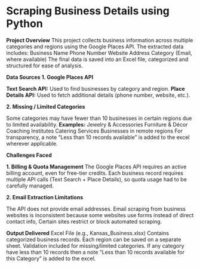 # Scraping Business Details using Python
**Project Overview**
  This project collects business information across multiple categories and regions using the Google Places API. 
  The extracted data includes:
    Business Name
    Phone Number
    Website
    Address
    Category
    (Email, where available)
  The final data is saved into an Excel file, categorized and structured for ease of analysis.

**Data Sources**
**1. Google Places API**

  **Text Search API:** Used to find businesses by category and region.
  **Place Details API:** Used to fetch additional details (phone number, website, etc.).

**2. Missing / Limited Categories**

  Some categories may have fewer than 10 businesses in certain regions due to limited availability. 
  **Examples:**
    Jewelry & Accessories
    Furniture & Décor
    Coaching Institutes
    Catering Services
    Businesses in remote regions 
  For transparency, a note “Less than 10 records available” is added to the excel wherever applicable.

**Challenges Faced**

**1. Billing & Quota Management**
  The Google Places API requires an active billing account, even for free-tier credits.
  Each business record requires multiple API calls (Text Search + Place Details), so quota usage had to be carefully managed.

**2. Email Extraction Limitations**

The API does not provide email addresses. Email scraping from business websites is inconsistent because some websites use forms instead of direct contact info, Certain sites restrict or block automated scraping.

**Output Delivered**
Excel File (e.g., Kansas_Business.xlsx)
  Contains categorized business records.
  Each region can be saved on a separate sheet.
  Validation included for missing/limited categories. If any category have less than 10 records then a note “Less than 10 records available for this Category” is added to the excel. 

